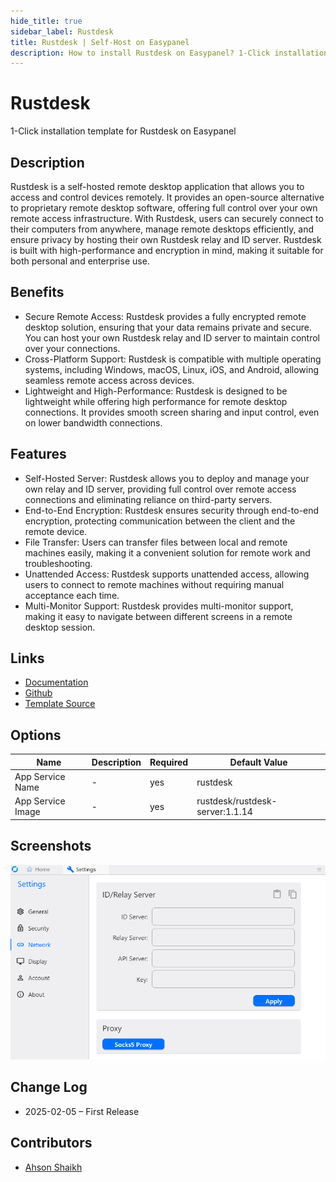 ```yaml
---
hide_title: true
sidebar_label: Rustdesk
title: Rustdesk | Self-Host on Easypanel
description: How to install Rustdesk on Easypanel? 1-Click installation template for Rustdesk on Easypanel
---
```


<!-- generated -->

# Rustdesk

1-Click installation template for Rustdesk on Easypanel

## Description

Rustdesk is a self-hosted remote desktop application that allows you to access and control devices remotely. It provides an open-source alternative to proprietary remote desktop software, offering full control over your own remote access infrastructure. With Rustdesk, users can securely connect to their computers from anywhere, manage remote desktops efficiently, and ensure privacy by hosting their own Rustdesk relay and ID server. Rustdesk is built with high-performance and encryption in mind, making it suitable for both personal and enterprise use.

## Benefits

- Secure Remote Access: Rustdesk provides a fully encrypted remote desktop solution, ensuring that your data remains private and secure. You can host your own Rustdesk relay and ID server to maintain control over your connections.
- Cross-Platform Support: Rustdesk is compatible with multiple operating systems, including Windows, macOS, Linux, iOS, and Android, allowing seamless remote access across devices.
- Lightweight and High-Performance: Rustdesk is designed to be lightweight while offering high performance for remote desktop connections. It provides smooth screen sharing and input control, even on lower bandwidth connections.

## Features

- Self-Hosted Server: Rustdesk allows you to deploy and manage your own relay and ID server, providing full control over remote access connections and eliminating reliance on third-party servers.
- End-to-End Encryption: Rustdesk ensures security through end-to-end encryption, protecting communication between the client and the remote device.
- File Transfer: Users can transfer files between local and remote machines easily, making it a convenient solution for remote work and troubleshooting.
- Unattended Access: Rustdesk supports unattended access, allowing users to connect to remote machines without requiring manual acceptance each time.
- Multi-Monitor Support: Rustdesk provides multi-monitor support, making it easy to navigate between different screens in a remote desktop session.

## Links

- [Documentation](https://rustdesk.com/docs/en/)
- [Github](https://github.com/rustdesk/rustdesk)
- [Template Source](https://github.com/easypanel-io/templates/tree/main/templates/rustdesk)

## Options

Name | Description | Required | Default Value
-|-|-|-
App Service Name | - | yes | rustdesk
App Service Image | - | yes | rustdesk/rustdesk-server:1.1.14

## Screenshots

![Rustdesk Screenshot](./assets/screenshot.png)

## Change Log

- 2025-02-05 – First Release

## Contributors

- [Ahson Shaikh](https://github.com/Ahson-Shaikh)
